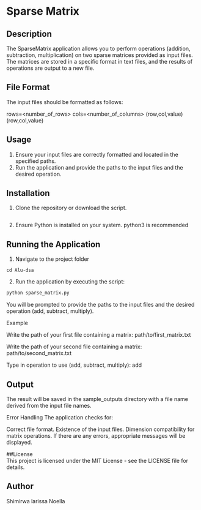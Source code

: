 #  Sparse Matrix 

## Description

The SparseMatrix application allows you to perform operations (addition, subtraction, multiplication) on two sparse matrices provided as input files. The matrices are stored in a specific format in text files, and the results of operations are output to a new file.

## File Format

The input files should be formatted as follows:

rows=<number_of_rows>
cols=<number_of_columns>
(row,col,value)
(row,col,value)


## Usage

1. Ensure your input files are correctly formatted and located in the specified paths.
2. Run the application and provide the paths to the input files and the desired operation.

## Installation

1. Clone the repository or download the script.
   ```https://github.com/Larissanoella-05/alu-dsa.git
   ```
3. Ensure Python is installed on your system. python3 is recommended

## Running the Application  

1. Navigate to the project folder
```
cd Alu-dsa

```
2. Run the application by executing the script:

```sh
python sparse_matrix.py
```

You will be prompted to provide the paths to the input files and the desired operation (add, subtract, multiply).


Example

Write the path of your first file containing a matrix:
path/to/first_matrix.txt

Write the path of your second file containing a matrix:
path/to/second_matrix.txt

Type in operation to use (add, subtract, multiply):
add


## Output
The result will be saved in the sample_outputs directory with a file name derived from the input file names.

Error Handling
The application checks for:

Correct file format.
Existence of the input files.
Dimension compatibility for matrix operations.
If there are any errors, appropriate messages will be displayed.

##License  
This project is licensed under the MIT License - see the LICENSE file for details.

## Author
Shimirwa larissa Noella

